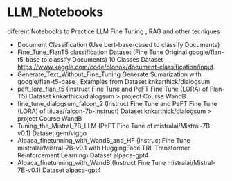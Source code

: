 # LLM_Notebooks
diferent Notebooks to Practice LLM Fine Tuning , RAG and other tecniques
- Document Classification (Use bert-base-cased to classify Documents)
- Fine_Tune_FlanT5 classification Dataset (Fine Tune Original google/flan-t5-base to classify Documents) 10 Classes Dataset https://www.kaggle.com/code/olonok/document-classification/input.
- Generate_Text_Without_Fine_Tuning Generate Sumarization with google/flan-t5-base , Examples from Dataset  knkarthick/dialogsum
- peft_lora_flan_t5 (Instruct Fine Tune and PeFT Fine Tune (LORA) of Flan-T5)  Dataset  knkarthick/dialogsum > project Course WandB
- fine_tune_dialogsum_falcon_2 (Instruct Fine Tune and PeFT Fine Tune (LORA) of tiiuae/falcon-7b-instruct)  Dataset  knkarthick/dialogsum > project Course WandB
- Tuning_the_Mistral_7B_LLM (PeFT Fine Tune of mistralai/Mistral-7B-v0.1) Dataset gem/viggo
- Alpaca_finetunning_with_WandB_and_HF (Instruct Fine Tune mistralai/Mistral-7B-v0.1 with HuggingFace TRL Transformer Reinforcement Learning) Dataset alpaca-gpt4 
- Alpaca_finetunning_with_WandB (Instruct Fine Tune mistralai/Mistral-7B-v0.1) Dataset alpaca-gpt4
 
